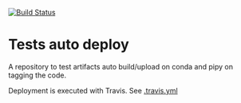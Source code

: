 [![Build Status](https://travis-ci.org/vfdev-5/tests_auto_deploy.svg?branch=master)](https://travis-ci.org/vfdev-5/tests_auto_deploy)

# Tests auto deploy


A repository to test artifacts auto build/upload on conda and pipy on tagging the code.

Deployment is executed with Travis. See [.travis.yml](.travis.yml)



